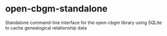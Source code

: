 # open-cbgm-standalone
Standalone command-line interface for the open-cbgm library using SQLite to cache genealogical relationship data
